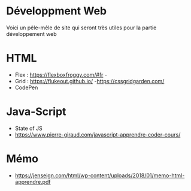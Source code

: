 # Développment Web

Voici un pêle-mêle de site qui seront très utiles pour la partie développement web

# HTML

- Flex : https://flexboxfroggy.com/#fr -
- Grid : https://flukeout.github.io/ -https://cssgridgarden.com/
- CodePen

# Java-Script

- State of JS
- https://www.pierre-giraud.com/javascript-apprendre-coder-cours/

# Mémo

- https://jenseign.com/html/wp-content/uploads/2018/01/memo-html-apprendre.pdf
